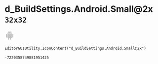 # d_BuildSettings.Android.Small@2x `32x32`
<img src="/img/d_BuildSettings.Android.Small@2x.png" width=32 height=32>

``` CSharp
EditorGUIUtility.IconContent("d_BuildSettings.Android.Small@2x")
```
```
-7220358749881951425
```
